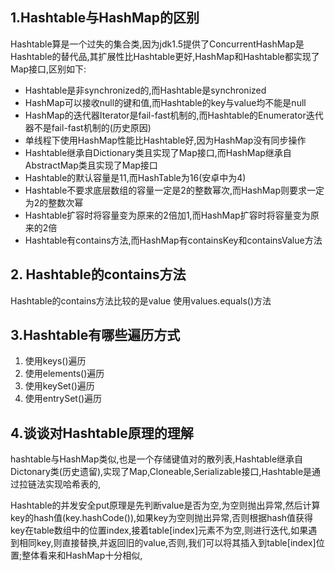 ## 1.Hashtable与HashMap的区别

Hashtable算是一个过失的集合类,因为jdk1.5提供了ConcurrentHashMap是Hashtable的替代品,其扩展性比Hashtable更好,HashMap和Hashtable都实现了Map接口,区别如下:

- Hashtable是非synchronized的,而Hashtable是synchronized
- HashMap可以接收null的键和值,而Hashtable的key与value均不能是null
- HashMap的迭代器Iterator是fail-fast机制的,而Hashtable的Enumerator迭代器不是fail-fast机制的(历史原因)
- 单线程下使用HashMap性能比Hashtable好,因为HashMap没有同步操作
- Hashtable继承自Dictionary类且实现了Map接口,而HashMap继承自AbstractMap类且实现了Map接口
- Hashtable的默认容量是11,而HashTable为16(安卓中为4)
- Hashtable不要求底层数组的容量一定是2的整数幂次,而HashMap则要求一定为2的整数次幂
- Hashtable扩容时将容量变为原来的2倍加1,而HashMap扩容时将容量变为原来的2倍
- Hashtable有contains方法,而HashMap有containsKey和containsValue方法

## 2. Hashtable的contains方法

Hashtable的contains方法比较的是value 使用values.equals()方法

## 3.Hashtable有哪些遍历方式

1. 使用keys()遍历
2. 使用elements()遍历
3. 使用keySet()遍历
4. 使用entrySet()遍历

## 4.谈谈对Hashtable原理的理解

hashtable与HashMap类似,也是一个存储键值对的散列表,Hashtable继承自Dictonary类(历史遗留),实现了Map,Cloneable,Serializable接口,Hashtable是通过拉链法实现哈希表的,

Hashtable的并发安全put原理是先判断value是否为空,为空则抛出异常,然后计算key的hash值(key.hashCode()),如果key为空则抛出异常,否则根据hash值获得key在table数组中的位置index,接着table[index]元素不为空,则进行迭代,如果遇到相同key,则直接替换,并返回旧的value,否则,我们可以将其插入到table[index]位置;整体看来和HashMap十分相似,























